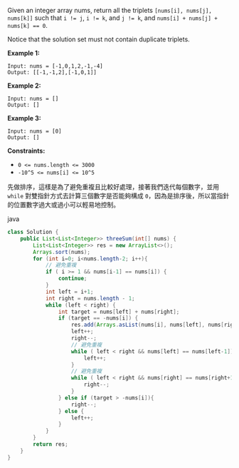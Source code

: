 Given an integer array nums, return all the triplets `[nums[i], nums[j], nums[k]]` such that `i != j`, `i != k`, and `j != k`, and `nums[i] + nums[j] + nums[k] == 0`.

Notice that the solution set must not contain duplicate triplets.

**Example 1:**
```
Input: nums = [-1,0,1,2,-1,-4]
Output: [[-1,-1,2],[-1,0,1]]
```
**Example 2:**
```
Input: nums = []
Output: []
```
**Example 3:**
```
Input: nums = [0]
Output: []
```
 

**Constraints:**

- `0 <= nums.length <= 3000`
- `-10^5 <= nums[i] <= 10^5`

先做排序，這樣是為了避免重複且比較好處理，接著我們迭代每個數字，並用 `while` 對雙指針方式去計算三個數字是否能夠構成 `0`，因為是排序後，所以當指針的位置數字過大或過小可以輕易地控制。


java

```java
class Solution {
    public List<List<Integer>> threeSum(int[] nums) {
        List<List<Integer>> res = new ArrayList<>();
        Arrays.sort(nums);
        for (int i=0; i<nums.length-2; i++){
            // 避免重複
            if ( i >= 1 && nums[i-1] == nums[i]) {
                continue;
            }
            int left = i+1;
            int right = nums.length - 1;
            while (left < right) {
                int target = nums[left] + nums[right];
                if (target == -nums[i]) {
                    res.add(Arrays.asList(nums[i], nums[left], nums[right]));
                    left++;
                    right--;
                    // 避免重複
                    while ( left < right && nums[left] == nums[left-1]) {
                        left++;
                    }
                    // 避免重複
                    while ( left < right && nums[right] == nums[right+1]) {
                        right--;
                    }
                } else if (target > -nums[i]){
                    right--;
                } else {
                    left++;
                }
            }
        }
        return res;
    }
}
```
